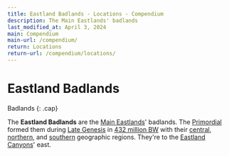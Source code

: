 ```yaml
---
title: Eastland Badlands - Locations - Compendium
description: The Main Eastlands' badlands
last_modified_at: April 3, 2024
main: Compendium
main-url: /compendium/
return: Locations
return-url: /compendium/locations/
---
```


# Eastland Badlands
Badlands
{: .cap}

The **Eastland Badlands** are the [Main Eastlands](/compendium/locations/main-eastlands/)' badlands. The [Primordial](/compendium/creatures/primordial/) formed them during [Late Genesis](/compendium/events/genesis/#late-genesis) in [432 million BW](/compendium/events/genesis/#432-million-bw) with their [central](/compendium/locations/central-badlands/), [northern](/compendium/locations/northern-badlands/), and [southern](/compendium/locations/southern-badlands/) geographic regions. They're to the [Eastland Canyons](/compendium/locations/eastland-canyons/)' east.